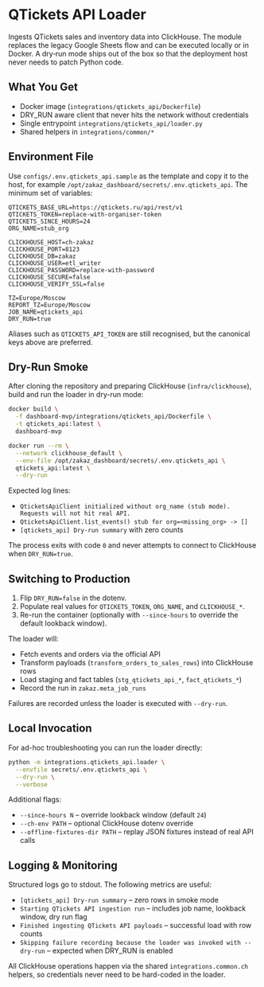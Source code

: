# QTickets API Loader

Ingests QTickets sales and inventory data into ClickHouse. The module replaces
the legacy Google Sheets flow and can be executed locally or in Docker. A
dry‑run mode ships out of the box so that the deployment host never needs to
patch Python code.

## What You Get

- Docker image (`integrations/qtickets_api/Dockerfile`)
- DRY_RUN aware client that never hits the network without credentials
- Single entrypoint `integrations/qtickets_api/loader.py`
- Shared helpers in `integrations/common/*`

## Environment File

Use `configs/.env.qtickets_api.sample` as the template and copy it to the host,
for example `/opt/zakaz_dashboard/secrets/.env.qtickets_api`. The minimum set
of variables:

```dotenv
QTICKETS_BASE_URL=https://qtickets.ru/api/rest/v1
QTICKETS_TOKEN=replace-with-organiser-token
QTICKETS_SINCE_HOURS=24
ORG_NAME=stub_org

CLICKHOUSE_HOST=ch-zakaz
CLICKHOUSE_PORT=8123
CLICKHOUSE_DB=zakaz
CLICKHOUSE_USER=etl_writer
CLICKHOUSE_PASSWORD=replace-with-password
CLICKHOUSE_SECURE=false
CLICKHOUSE_VERIFY_SSL=false

TZ=Europe/Moscow
REPORT_TZ=Europe/Moscow
JOB_NAME=qtickets_api
DRY_RUN=true
```

Aliases such as `QTICKETS_API_TOKEN` are still recognised, but the canonical
keys above are preferred.

## Dry-Run Smoke

After cloning the repository and preparing ClickHouse (`infra/clickhouse`),
build and run the loader in dry-run mode:

```bash
docker build \
  -f dashboard-mvp/integrations/qtickets_api/Dockerfile \
  -t qtickets_api:latest \
  dashboard-mvp

docker run --rm \
  --network clickhouse_default \
  --env-file /opt/zakaz_dashboard/secrets/.env.qtickets_api \
  qtickets_api:latest \
  --dry-run
```

Expected log lines:

- `QticketsApiClient initialized without org_name (stub mode). Requests will not hit real API.`
- `QticketsApiClient.list_events() stub for org=<missing_org> -> []`
- `[qtickets_api] Dry-run summary` with zero counts

The process exits with code `0` and never attempts to connect to ClickHouse
when `DRY_RUN=true`.

## Switching to Production

1. Flip `DRY_RUN=false` in the dotenv.
2. Populate real values for `QTICKETS_TOKEN`, `ORG_NAME`, and `CLICKHOUSE_*`.
3. Re-run the container (optionally with `--since-hours` to override the default
   lookback window).

The loader will:

- Fetch events and orders via the official API
- Transform payloads (`transform_orders_to_sales_rows`) into ClickHouse rows
- Load staging and fact tables (`stg_qtickets_api_*`, `fact_qtickets_*`)
- Record the run in `zakaz.meta_job_runs`

Failures are recorded unless the loader is executed with `--dry-run`.

## Local Invocation

For ad-hoc troubleshooting you can run the loader directly:

```bash
python -m integrations.qtickets_api.loader \
  --envfile secrets/.env.qtickets_api \
  --dry-run \
  --verbose
```

Additional flags:

- `--since-hours N` – override lookback window (default `24`)
- `--ch-env PATH` – optional ClickHouse dotenv override
- `--offline-fixtures-dir PATH` – replay JSON fixtures instead of real API calls

## Logging & Monitoring

Structured logs go to stdout. The following metrics are useful:

- `[qtickets_api] Dry-run summary` – zero rows in smoke mode
- `Starting QTickets API ingestion run` – includes job name, lookback window, dry run flag
- `Finished ingesting QTickets API payloads` – successful load with row counts
- `Skipping failure recording because the loader was invoked with --dry-run` – expected when DRY_RUN is enabled

All ClickHouse operations happen via the shared `integrations.common.ch`
helpers, so credentials never need to be hard-coded in the loader.
